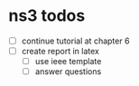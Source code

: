 # ns3 todos

- [ ] continue tutorial at chapter 6
- [ ] create report in latex
    - [ ]  use ieee template
    - [ ]  answer questions
